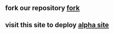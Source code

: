 ## fork our repository [fork](https://github.com/Keithkeizzah/ALPHA-MD/fork)
## visit this site to deploy [alpha site](https://keith-site.vercel.app/alphamd)
